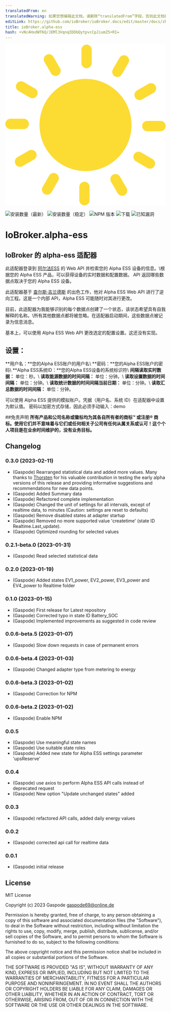 ```yaml
---
translatedFrom: en
translatedWarning: 如果您想编辑此文档，请删除“translatedFrom”字段，否则此文档将再次自动翻译
editLink: https://github.com/ioBroker/ioBroker.docs/edit/master/docs/zh-cn/adapterref/iobroker.alpha-ess/README.md
title: ioBroker.alpha-ess
hash: +vNc4HxdWT6Q/JEMl3VqnqIDDbQytpvcCpJiumZ5+RI=
---
```

![标识](../../../en/adapterref/iobroker.alpha-ess/admin/alpha-ess.png)

![安装数量（最新）](http://iobroker.live/badges/alpha-ess-installed.svg)
![安装数量（稳定）](http://iobroker.live/badges/alpha-ess-stable.svg)
![NPM 版本](http://img.shields.io/npm/v/iobroker.alpha-ess.svg)
![下载](https://img.shields.io/npm/dm/iobroker.alpha-ess.svg)
![已知漏洞](https://snyk.io/test/github/Gaspode69/ioBroker.alpha-ess/badge.svg)

# IoBroker.alpha-ess
## IoBroker 的 alpha-ess 适配器
此适配器登录到 [阿尔法ESS](https://www.alphaess.com/) 的 Web API 并检索您的 Alpha ESS 设备的信息。\根据您的 Alpha ESS 产品，可以获得设备的实时数据和配置数据。 API 返回哪些数据点取决于您的 Alpha ESS 设备。

此适配器基于 [查尔斯·吉兰德斯](https://github.com/CharlesGillanders/alphaess) 的出色工作，他对 Alpha ESS Web API 进行了逆向工程。这是一个内部 API，Alpha ESS 可能随时对其进行更改。

目前，此适配器为我能够识别的每个数据点创建了一个状态，该状态希望具有自我解释的名称。\所有其他数据点都将被忽略。在适配器启动期间，这些数据点被记录为信息消息。

基本上，可以使用 Alpha ESS Web API 更改选定的配置设置。这还没有实现。

## 设置：
**用户名：**您的Alpha ESS账户的用户名\ **密码：**您的Alpha ESS账户的密码\ **Alpha ESS系统ID：**您的Alpha ESS设备的系统标识符\ **间隔读取实时数据：** 单位：秒。\ **读取能源数据的时间间隔：** 单位：分钟。\ **读取设置数据的时间间隔：** 单位：分钟。\ **读取统计数据的时间间隔当前日期：** 单位：分钟。\ **读取汇总数据的时间间隔：** 单位：分钟。

可以使用 Alpha ESS 提供的模拟账户。凭据（用户名、系统 ID）在适配器中设置为默认值。
密码以加密方式存储，因此必须手动输入：demo

##免责声明
**所有产品和公司名称或徽标均为其各自所有者的商标™ 或注册® 商标。使用它们并不意味着与它们或任何相关子公司有任何从属关系或认可！这个个人项目是在业余时间维护的，没有业务目标。**

## Changelog
### 0.3.0 (2023-02-11)
* (Gaspode) Rearranged statistical data and added more values. Many thanks to [Thorsten](https://github.com/ThorstenBoettler) for his valuable contribution in testing the early alpha versions of this release and providing informative suggestions and recommendations for new data points.
* (Gaspode) Added Summary data 
* (Gaspode) Refactored complete implementation
* (Gaspode) Changed the unit of settings for all intervals, except of realtime data, to minutes (Caution: settings are reset to defaults)
* (Gaspode) Remove disabled states at adapter startup
* (Gaspode) Removed no more supported value 'createtime' (state ID Realtime.Last_update). 
* (Gaspode) Optimized rounding for selected values

### 0.2.1-beta.0 (2023-01-31)
* (Gaspode) Read selected statistical data

### 0.2.0 (2023-01-19)
* (Gaspode) Added states EV1_power, EV2_power, EV3_power and EV4_power to Realtime folder

### 0.1.0 (2023-01-15)
* (Gaspode) First release for Latest repository
* (Gaspode) Corrected typo in state ID Battery_SOC
* (Gaspode) Implemented improvements as suggested in code review

### 0.0.6-beta.5 (2023-01-07)
* (Gaspode) Slow down requests in case of permanent errors

### 0.0.6-beta.4 (2023-01-03)
* (Gaspode) Changed adapter type from metering to energy

### 0.0.6-beta.3 (2023-01-02)
* (Gaspode) Correction for NPM

### 0.0.6-beta.2 (2023-01-02)
* (Gaspode) Enable NPM

### 0.0.5
* (Gaspode) Use meaningful state names
* (Gaspode) Use suitable state roles
* (Gaspode) Added new state for Alpha ESS settings parameter 'upsReserve'

### 0.0.4
* (Gaspode) use axios to perform Alpha ESS API calls instead of deprecated request
* (Gaspode) New option "Update unchanged states" added

### 0.0.3
* (Gaspode) refactored API calls, added daily energy values

### 0.0.2
* (Gaspode) corrected api call for realtime data

### 0.0.1
* (Gaspode) initial release

## License
MIT License

Copyright (c) 2023 Gaspode <gaspode69@online.de>

Permission is hereby granted, free of charge, to any person obtaining a copy
of this software and associated documentation files (the "Software"), to deal
in the Software without restriction, including without limitation the rights
to use, copy, modify, merge, publish, distribute, sublicense, and/or sell
copies of the Software, and to permit persons to whom the Software is
furnished to do so, subject to the following conditions:

The above copyright notice and this permission notice shall be included in all
copies or substantial portions of the Software.

THE SOFTWARE IS PROVIDED "AS IS", WITHOUT WARRANTY OF ANY KIND, EXPRESS OR
IMPLIED, INCLUDING BUT NOT LIMITED TO THE WARRANTIES OF MERCHANTABILITY,
FITNESS FOR A PARTICULAR PURPOSE AND NONINFRINGEMENT. IN NO EVENT SHALL THE
AUTHORS OR COPYRIGHT HOLDERS BE LIABLE FOR ANY CLAIM, DAMAGES OR OTHER
LIABILITY, WHETHER IN AN ACTION OF CONTRACT, TORT OR OTHERWISE, ARISING FROM,
OUT OF OR IN CONNECTION WITH THE SOFTWARE OR THE USE OR OTHER DEALINGS IN THE
SOFTWARE.
